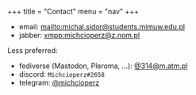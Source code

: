 +++
title = "Contact"
menu = "nav"
+++

 - email: <mailto:michal.sidor@students.mimuw.edu.pl>
 - jabber: <xmpp:michcioperz@z.nom.pl>

Less preferred:

 - fediverse (Mastodon, Pleroma, …): [@314@m.atm.pl](https://m.atm.pl/users/314)
 - discord: `Michcioperz#2658`
 - telegram: [@michcioperz](https://t.me/michcioperz)

